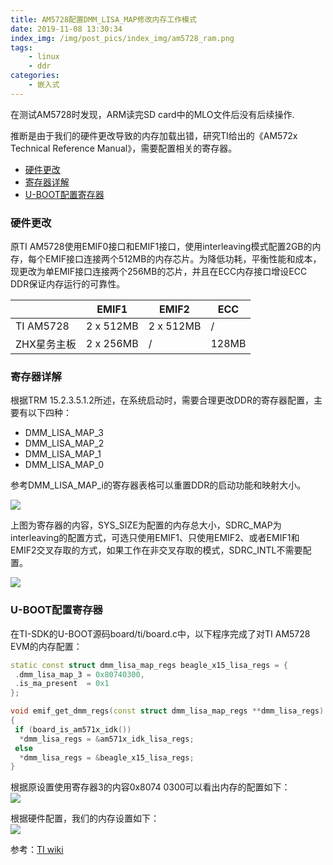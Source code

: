 ```yaml
---
title: AM5728配置DMM_LISA_MAP修改内存工作模式
date: 2019-11-08 13:30:34
index_img: /img/post_pics/index_img/am5728_ram.png
tags: 
    - linux
    - ddr
categories: 
    - 嵌入式
---
```

在测试AM5728时发现，ARM读完SD card中的MLO文件后没有后续操作.

<!-- more -->

推断是由于我们的硬件更改导致的内存加载出错，研究TI给出的《AM572x Technical Reference Manual》，需要配置相关的寄存器。

- [硬件更改](#硬件更改)
- [寄存器详解](#寄存器详解)
- [U-BOOT配置寄存器](#u-boot配置寄存器)
  
### 硬件更改

原TI AM5728使用EMIF0接口和EMIF1接口，使用interleaving模式配置2GB的内存，每个EMIF接口连接两个512MB的内存芯片。为降低功耗，平衡性能和成本，现更改为单EMIF接口连接两个256MB的芯片，并且在ECC内存接口增设ECC DDR保证内存运行的可靠性。

|             | EMIF1     | EMIF2     | ECC   |
| ----------- | --------- | --------- | ----- |
| TI AM5728   | 2 x 512MB | 2 x 512MB | /     |
| ZHX星务主板 | 2 x 256MB | /         | 128MB |
  
<!-- more -->  
### 寄存器详解

根据TRM 15.2.3.5.1.2所述，在系统启动时，需要合理更改DDR的寄存器配置，主要有以下四种：

- DMM_LISA_MAP_3
- DMM_LISA_MAP_2
- DMM_LISA_MAP_1
- DMM_LISA_MAP_0
  
参考DMM_LISA_MAP_i的寄存器表格可以重置DDR的启动功能和映射大小。  

![](/img/post_pics/ram/pic1.png)
  
上图为寄存器的内容，SYS_SIZE为配置的内存总大小，SDRC_MAP为interleaving的配置方式，可选只使用EMIF1、只使用EMIF2、或者EMIF1和EMIF2交叉存取的方式，如果工作在非交叉存取的模式，SDRC_INTL不需要配置。  
  
![](/img/post_pics/ram/pic2.png)

### U-BOOT配置寄存器

在TI-SDK的U-BOOT源码board/ti/board.c中，以下程序完成了对TI AM5728 EVM的内存配置：  

```CPP
static const struct dmm_lisa_map_regs beagle_x15_lisa_regs = {
 .dmm_lisa_map_3 = 0x80740300,
 .is_ma_present  = 0x1
};

void emif_get_dmm_regs(const struct dmm_lisa_map_regs **dmm_lisa_regs)
{
 if (board_is_am571x_idk())
  *dmm_lisa_regs = &am571x_idk_lisa_regs;
 else
  *dmm_lisa_regs = &beagle_x15_lisa_regs;
}

```

根据原设置使用寄存器3的内容0x8074 0300可以看出内存的配置如下：  
![](/img/post_pics/ram/pic3.png)

根据硬件配置，我们的内存设置如下：  
![](/img/post_pics/ram/pic4.png)

参考：[TI wiki](http://processors.wiki.ti.com/index.php?oldid=127545&title=EZSDK_Memory_Map&keyMatch=MEMORY%20MAP&tisearch=Search-CN-everything)  
